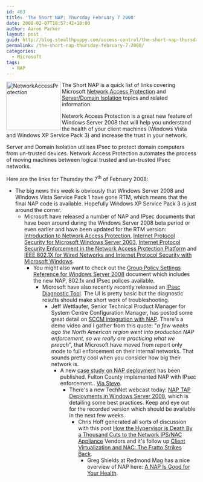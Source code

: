 ```yaml
---
id: 463
title: 'The Short NAP: Thursday February 7 2008'
date: 2008-02-07T18:57:42+10:00
author: Aaron Parker
layout: post
guid: http://blog.stealthpuppy.com/access-control/the-short-nap-thursday-february-7-2008
permalink: /the-short-nap-thursday-february-7-2008/
categories:
  - Microsoft
tags:
  - NAP
---
```

<img height="128" alt="NetworkAccessProtection" src="http://stealthpuppy.com/wp-content/uploads/2008/02/networkaccessprotection.png" width="144" align="left" border="0" /> The Short NAP is a quick list of links covering Microsoft [Network Access Protection](http://www.microsoft.com/nap) and [Server/Domain Isolation](http://www.microsoft.com/sdisolation) topics and related information. 

Network Access Protection is a great new feature of Windows Server 2008 that will help you understand the health of your client machines (Windows Vista and Windows XP Service Pack 3) and increase the trust in your network.

Server and Domain Isolation utilises IPsec to protect domain computers from un-trusted devices. Network Access Protection automates the process of moving machines between logical trusted and un-trusted IPsec networks.

Here are the links for Thursday the 7<sup>th</sup> of February 2008:

  * The big news this week is obviously that Windows Server 2008 and Windows Vista Service Pack 1 have gone RTM, which means that the final NAP code is available. Hopefully Windows XP Service Pack 3 is just around the corner. 
      * Microsoft have released a number of NAP and IPsec documents that have been around during the Windows Server 2008 beta period or even earlier and have been updated for the RTM version: [Introduction to Network Access Protection](http://www.microsoft.com/downloads/details.aspx?FamilyID=5d5e243a-23a8-479c-9f2d-37d6d79153e7&DisplayLang=en), [Internet Protocol Security for Microsoft Windows Server 2003](http://www.microsoft.com/downloads/details.aspx?FamilyID=e6590330-d903-4bdd-9655-81b86df655e4&DisplayLang=en), [Internet Protocol Security Enforcement in the Network Access Protection Platform](http://www.microsoft.com/downloads/details.aspx?FamilyID=144cc69f-790f-4f52-8846-3f3b8584d7cd&DisplayLang=en) and [IEEE 802.1X for Wired Networks and Internet Protocol Security with Microsoft Windows](http://www.microsoft.com/downloads/details.aspx?FamilyID=d9aef757-f528-41be-a01f-99a60c9a855d&DisplayLang=en). 
          * You might also want to check out the [Group Policy Settings Reference for Windows Server 2008](http://www.microsoft.com/downloads/details.aspx?FamilyID=2043b94e-66cd-4b91-9e0f-68363245c495&DisplayLang=en) document which includes the new NAP, 802.1x and IPsec polices available. 
              * Microsoft have also recently recently released an [IPsec Diagnostic Tool](http://www.microsoft.com/downloads/details.aspx?FamilyID=1d4c292c-7998-42e4-8786-789c7b457881&displaylang=en&Hash=dluttgyQre8BfplebI2PgESLZV1gpCQH8zrA0k8ZFttNoUlnNncR2zIehIT8bnC+MuwSrby0mLcGmw/). The UI is pretty basic but the diagnostic results should make short work of troubleshooting. 
                  * Jeff Wettlaufer, Senior Technical Product Manager for System Centre Configuration Manager, has posted some great detail on [SCCM integration with NAP](http://blogs.technet.com/systemcenter/archive/2008/01/29/network-access-protection-arrives.aspx). There's a demo video and I gather from this quote: "_a few weeks ago the North American region went into production NAP enforcement, so we really are practicing what we preach_", that Microsoft have moved from report only mode to full enforcement on their internal networks. That sounds pretty cool when you consider how big their network is. 
                      * A new [case study on NAP deployment](http://www.microsoft.com/casestudies/casestudy.aspx?casestudyid=4000001286) has been published. Fulton County implemented NAP with IPsec enforcement.. [Via Steve](http://blogs.technet.com/steriley/archive/2008/02/01/nap-case-study-published.aspx). 
                          * There's a new TechNet webcast today: [NAP TAP Deployments in Windows Server 2008](http://www.microsoft.com/events/EventDetails.aspx?CMTYSvcSource=MSCOMMedia&Params=%7eCMTYDataSvcParams%5e%7earg+Name%3d%22ID%22+Value%3d%221032368591%22%2f%5e%7earg+Name%3d%22ProviderID%22+Value%3d%22A6B43178-497C-4225-BA42-DF595171F04C%22%2f%5e%7earg+Name%3d%22lang%22+Value%3d%22en%22%2f%5e%7earg+Name%3d%22cr%22+Value%3d%22US%22%2f%5e%7esParams%5e%7e%2fsParams%5e%7e%2fCMTYDataSvcParams%5e), which is detailing some best practices. Keep and eye out for the recorded version which should be available in the next few weeks. 
                              * Chris Hoff generated all sorts of discussion with this post [How the Hypervisor is Death By a Thousand Cuts to the Network IPS/NAC Appliance](http://rationalsecurity.typepad.com/blog/2008/01/how-the-hypervi.html) Vendors and it's follow up [Client Virtualization and NAC: The Fratto Strikes Back](http://rationalsecurity.typepad.com/blog/2008/01/client-virtuali.html). 
                                  * Greg Shields at Redmond Mag has a nice overview of NAP here: [A NAP Is Good for Your Health](http://redmondmag.com/columns/article.asp?editorialsid=2479#9).</ul>